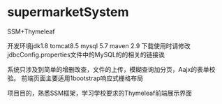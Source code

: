 # supermarketSystem
SSM+Thymeleaf

开发环境jdk1.8 tomcat8.5 mysql 5.7 maven 2.9
下载使用时请修改jdbcConfig.properties文件中的MySQL的的相关的链接诶

系统只涉及到简单的增删改查，文件的上传，模糊查询加分页，Aajx的表单校验。
前端页面主要适用1bootstrap响应式栅格布局

项目目的，熟悉SSM框架，学习学校要求的Thymeleaf前端展示界面
